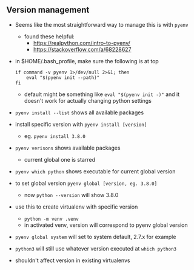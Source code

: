## Version management
- Seems like the most straightforward way to manage this is with `pyenv`
    - found these helpful:
        - https://realpython.com/intro-to-pyenv/
        - https://stackoverflow.com/a/68228627

- in $HOME/.bash_profile, make sure the following is at top
    ```
    if command -v pyenv 1>/dev/null 2>&1; then
        eval "$(pyenv init --path)"
    fi
    ```
    - default might be something like `eval "$(pyenv init -)"` and it doesn't work for actually changing python settings

- `pyenv install --list` shows all available packages
- install specific version with `pyenv install [version]` 
    - eg. `pyenv install 3.8.0`

- `pyenv verisons` shows available packages
    - current global one is starred
    
- `pyenv which python` shows executable for current global version
- to set global version `pyenv global [version, eg. 3.8.0]`
    - now `python --version` will show 3.8.0

- use this to create virtualenv with specific version
    - `python -m venv .venv`
    - in activated venv, version will correspond to pyenv global version

- `pyenv global system` will set to system default, 2.7.x for example

- `python3` will still use whatever version executed at `which python3`
- shouldn't affect version in existing virtualenvs
